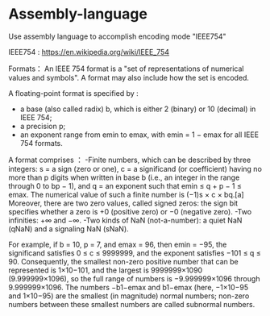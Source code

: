 # Assembly-language

Use assembly language to accomplish encoding mode "IEEE754"

IEEE754 : 
https://en.wikipedia.org/wiki/IEEE_754

Formats：
An IEEE 754 format is a "set of representations of numerical values and symbols". A format may also include how the set is encoded.

A floating-point format is specified by :
- a base (also called radix) b, which is either 2 (binary) or 10 (decimal) in IEEE 754;
- a precision p;
- an exponent range from emin to emax, with emin = 1 − emax for all IEEE 754 formats.


A format comprises ： 
-Finite numbers, which can be described by three integers: s = a sign (zero or one), 
  c = a significand (or coefficient) having no more than p digits when written in base b 
  (i.e., an integer in the range through 0 to bp − 1), and q = an exponent such that emin ≤ q + p − 1 ≤ emax.
  The numerical value of such a finite number is (−1)s × c × bq.[a] Moreover, there are two zero values, 
  called signed zeros: the sign bit specifies whether a zero is +0 (positive zero) or −0 (negative zero).
-Two infinities: +∞ and −∞.
-Two kinds of NaN (not-a-number): a quiet NaN (qNaN) and a signaling NaN (sNaN).

For example, if b = 10, p = 7, and emax = 96, then emin = −95, the significand satisfies 0 ≤ c ≤ 9999999, 
and the exponent satisfies −101 ≤ q ≤ 90. Consequently, the smallest non-zero positive number that can be represented is 1×10−101, 
and the largest is 9999999×1090 (9.999999×1096), so the full range of numbers is −9.999999×1096 through 9.999999×1096. 
The numbers −b1−emax and b1−emax (here, −1×10−95 and 1×10−95) are the smallest (in magnitude) normal numbers; 
non-zero numbers between these smallest numbers are called subnormal numbers.
